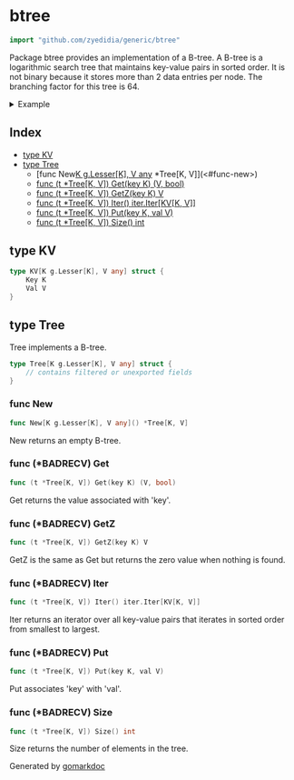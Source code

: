 <!-- Code generated by gomarkdoc. DO NOT EDIT -->

# btree

```go
import "github.com/zyedidia/generic/btree"
```

Package btree provides an implementation of a B\-tree\. A B\-tree is a logarithmic search tree that maintains key\-value pairs in sorted order\. It is not binary because it stores more than 2 data entries per node\. The branching factor for this tree is 64\.

<details><summary>Example</summary>
<p>

```go
package main

import (
	"fmt"
	g "github.com/zyedidia/generic"
	"github.com/zyedidia/generic/btree"
)

func main() {
	tree := btree.New[g.Int, g.String]()

	tree.Put(42, "foo")
	tree.Put(-10, "bar")
	tree.Put(0, "baz")

	tree.Iter().For(func(kv btree.KV[g.Int, g.String]) {
		fmt.Println(kv.Key, kv.Val)
	})

}
```

#### Output

```
-10 bar
0 baz
42 foo
```

</p>
</details>

## Index

- [type KV](<#type-kv>)
- [type Tree](<#type-tree>)
  - [func New[K g.Lesser[K], V any]() *Tree[K, V]](<#func-new>)
  - [func (t *Tree[K, V]) Get(key K) (V, bool)](<#func-badrecv-get>)
  - [func (t *Tree[K, V]) GetZ(key K) V](<#func-badrecv-getz>)
  - [func (t *Tree[K, V]) Iter() iter.Iter[KV[K, V]]](<#func-badrecv-iter>)
  - [func (t *Tree[K, V]) Put(key K, val V)](<#func-badrecv-put>)
  - [func (t *Tree[K, V]) Size() int](<#func-badrecv-size>)


## type KV

```go
type KV[K g.Lesser[K], V any] struct {
    Key K
    Val V
}
```

## type Tree

Tree implements a B\-tree\.

```go
type Tree[K g.Lesser[K], V any] struct {
    // contains filtered or unexported fields
}
```

### func New

```go
func New[K g.Lesser[K], V any]() *Tree[K, V]
```

New returns an empty B\-tree\.

### func \(\*BADRECV\) Get

```go
func (t *Tree[K, V]) Get(key K) (V, bool)
```

Get returns the value associated with 'key'\.

### func \(\*BADRECV\) GetZ

```go
func (t *Tree[K, V]) GetZ(key K) V
```

GetZ is the same as Get but returns the zero value when nothing is found\.

### func \(\*BADRECV\) Iter

```go
func (t *Tree[K, V]) Iter() iter.Iter[KV[K, V]]
```

Iter returns an iterator over all key\-value pairs that iterates in sorted order from smallest to largest\.

### func \(\*BADRECV\) Put

```go
func (t *Tree[K, V]) Put(key K, val V)
```

Put associates 'key' with 'val'\.

### func \(\*BADRECV\) Size

```go
func (t *Tree[K, V]) Size() int
```

Size returns the number of elements in the tree\.



Generated by [gomarkdoc](<https://github.com/princjef/gomarkdoc>)
